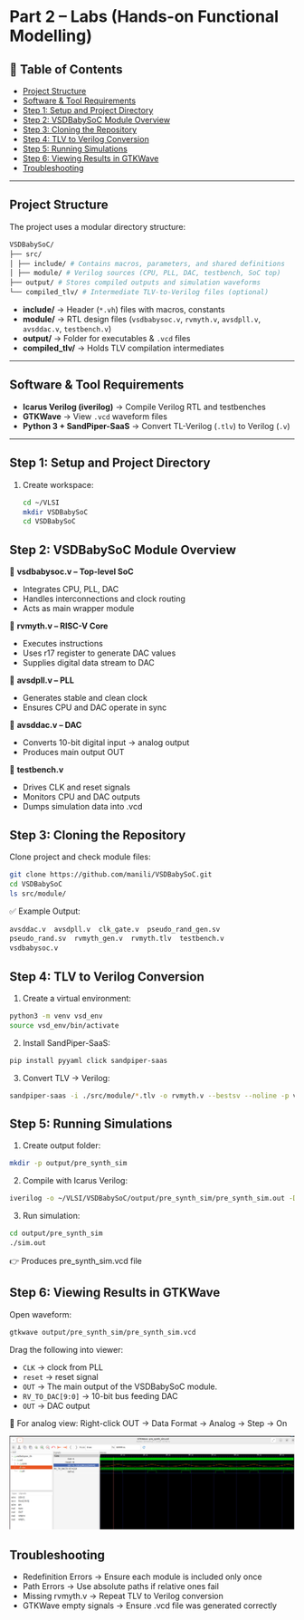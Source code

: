 
# Part 2 – Labs (Hands-on Functional Modelling)

## 📌 Table of Contents
- [Project Structure](#project-structure)  
- [Software & Tool Requirements](#software--tool-requirements)  
- [Step 1: Setup and Project Directory](#step-1-setup-and-project-directory)  
- [Step 2: VSDBabySoC Module Overview](#step-2-vsdbabysoc-module-overview)  
- [Step 3: Cloning the Repository](#step-3-cloning-the-repository)  
- [Step 4: TLV to Verilog Conversion](#step-4-tlv-to-verilog-conversion)  
- [Step 5: Running Simulations](#step-5-running-simulations)  
- [Step 6: Viewing Results in GTKWave](#step-6-viewing-results-in-gtkwave)  
- [Troubleshooting](#troubleshooting)  

---

## Project Structure
The project uses a modular directory structure:
```bash
VSDBabySoC/
├── src/
│ ├── include/ # Contains macros, parameters, and shared definitions
│ ├── module/ # Verilog sources (CPU, PLL, DAC, testbench, SoC top)
├── output/ # Stores compiled outputs and simulation waveforms
└── compiled_tlv/ # Intermediate TLV-to-Verilog files (optional)
```

- **include/** → Header (`*.vh`) files with macros, constants  
- **module/** → RTL design files (`vsdbabysoc.v`, `rvmyth.v`, `avsdpll.v`, `avsddac.v`, `testbench.v`)  
- **output/** → Folder for executables & `.vcd` files  
- **compiled_tlv/** → Holds TLV compilation intermediates  

---

## Software & Tool Requirements
- **Icarus Verilog (iverilog)** → Compile Verilog RTL and testbenches  
- **GTKWave** → View `.vcd` waveform files  
- **Python 3 + SandPiper-SaaS** → Convert TL-Verilog (`.tlv`) to Verilog (`.v`)  

---

## Step 1: Setup and Project Directory
1. Create workspace:
   ```bash
   cd ~/VLSI
   mkdir VSDBabySoC
   cd VSDBabySoC
   ```
## Step 2: VSDBabySoC Module Overview
🔹 **vsdbabysoc.v – Top-level SoC**
- Integrates CPU, PLL, DAC
- Handles interconnections and clock routing
- Acts as main wrapper module

🔹 **rvmyth.v – RISC-V Core**
- Executes instructions
- Uses r17 register to generate DAC values
- Supplies digital data stream to DAC

🔹 **avsdpll.v – PLL**
- Generates stable and clean clock
- Ensures CPU and DAC operate in sync

🔹 **avsddac.v – DAC**
- Converts 10-bit digital input → analog output
- Produces main output OUT

🔹 **testbench.v**
- Drives CLK and reset signals
- Monitors CPU and DAC outputs
- Dumps simulation data into .vcd

## Step 3: Cloning the Repository

Clone project and check module files:

```bash
git clone https://github.com/manili/VSDBabySoC.git
cd VSDBabySoC
ls src/module/
```

✅ Example Output:
```bash
avsddac.v  avsdpll.v  clk_gate.v  pseudo_rand_gen.sv  
pseudo_rand.sv  rvmyth_gen.v  rvmyth.tlv  testbench.v  
vsdbabysoc.v
```

## Step 4: TLV to Verilog Conversion

1. Create a virtual environment:
  ```bash
  python3 -m venv vsd_env
  source vsd_env/bin/activate
  ```

2. Install SandPiper-SaaS:
  ```bash
  pip install pyyaml click sandpiper-saas
  ```

3. Convert TLV → Verilog:
  ```bash
  sandpiper-saas -i ./src/module/*.tlv -o rvmyth.v --bestsv --noline -p verilog --outdir ./src/module/
  ```

## Step 5: Running Simulations

1. Create output folder:
  ```bash
  mkdir -p output/pre_synth_sim
  ```

2. Compile with Icarus Verilog:
  ```bash
  iverilog -o ~/VLSI/VSDBabySoC/output/pre_synth_sim/pre_synth_sim.out -DPRE_SYNTH_SIM -I ~/VLSI/VSDBabySoC/src/include -I ~/VLSI/VSDBabySoC/src/module ~/VLSI/VSDBabySoC/src/module/testbench.v
  ```

3. Run simulation:
```bash
cd output/pre_synth_sim
./sim.out
```
  👉 Produces pre_synth_sim.vcd file

## Step 6: Viewing Results in GTKWave

Open waveform:
```bash
gtkwave output/pre_synth_sim/pre_synth_sim.vcd
```

Drag the following into viewer:

- `CLK` → clock from PLL
- `reset` → reset signal
- `OUT` → The main output of the VSDBabySoC module.
- `RV_TO_DAC[9:0]` → 10-bit bus feeding DAC
- `OUT` → DAC output



🔧 For analog view:
Right-click OUT → Data Format → Analog → Step → On

  <img src = "../images/babysoc_wave_form.png">
  
## Troubleshooting
- Redefinition Errors → Ensure each module is included only once
- Path Errors → Use absolute paths if relative ones fail
- Missing rvmyth.v → Repeat TLV to Verilog conversion
- GTKWave empty signals → Ensure .vcd file was generated correctly
